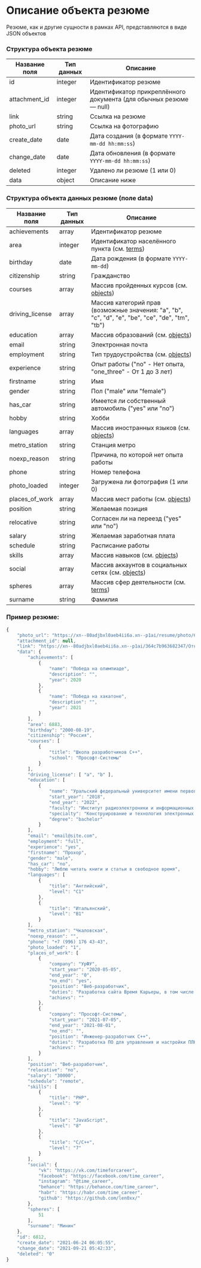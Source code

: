# Описание объекта резюме

Резюме, как и другие сущности в рамках API, представляются в виде JSON объектов

### Структура объекта резюме

Название поля | Тип данных | Описание
------------ | ------------- | -------------
id | integer | Идентификатор резюме
attachment_id | integer | Идентификатор прикреплённого документа (для обычных резюме — null)
link | string | Ссылка на резюме
photo_url | string | Ссылка на фотографию
create_date | date | Дата создания (в формате `YYYY-mm-dd hh:mm:ss`)
change_date | date | Дата обновления (в формате `YYYY-mm-dd hh:mm:ss`)
deleted | integer | Удалено ли резюме (1 или 0)
data | object | Описание ниже

### Структура объекта данных резюме (поле data)

Название поля | Тип данных | Описание
------------ | ------------- | -------------
achievements | array | Идентификатор резюме
area | integer | Идентификатор населённого пункта (см. [terms](https://github.com/len0xx/career-api/blob/main/docs/terms.md))
birthday | date | Дата рождения (в формате `YYYY-mm-dd`)
citizenship | string | Гражданство
courses | array | Массив пройденных курсов (см. [objects](https://github.com/len0xx/career-api/blob/main/docs/objects.md))
driving_license | array | Массив категорий прав (возможные значения: "a", "b", "c", "d", "e", "be", "ce", "de", "tm", "tb")
education | array | Массив образований (см. [objects](https://github.com/len0xx/career-api/blob/main/docs/objects.md))
email | string | Электронная почта
employment | string | Тип трудоустройства (см. [objects](https://github.com/len0xx/career-api/blob/main/docs/objects.md))
experience | string | Опыт работы ("no" - Нет опыта, "one_three" - От 1 до 3 лет)
firstname | string | Имя
gender | string | Пол ("male" или "female")
has_car | string | Имеется ли собственный автомобиль ("yes" или "no")
hobby | string | Хобби
languages | array | Массив иностранных языков (см. [objects](https://github.com/len0xx/career-api/blob/main/docs/objects.md))
metro_station | string | Станция метро
noexp_reason | string | Причина, по которой нет опыта работы
phone | string | Номер телефона
photo_loaded | integer | Загружена ли фотография (1 или 0)
places_of_work | array | Массив мест работы (см. [objects](https://github.com/len0xx/career-api/blob/main/docs/objects.md))
position | string | Желаемая позиция
relocative | string | Согласен ли на переезд ("yes" или "no")
salary | string | Желаемая заработная плата
schedule | string | Расписание работы
skills | array | Массив навыков (см. [objects](https://github.com/len0xx/career-api/blob/main/docs/objects.md))
social | array | Массив аккаунтов в социальных сетях (см. [objects](https://github.com/len0xx/career-api/blob/main/docs/objects.md))
spheres | array | Массив сфер деятельности (см. [terms](https://github.com/len0xx/career-api/blob/main/docs/terms.md))
surname | string | Фамилия

### Пример резюме:
```javascript
{
    "photo_url": "https://xn--80adjbxl0aeb4ii6a.xn--p1ai/resume/photo/6812.jpg",
    "attachment_id": null,
    "link": "https://xn--80adjbxl0aeb4ii6a.xn--p1ai/364c7b963682347/Открыть/Резюме.pdf",
    "data": {
        "achievements": [
            {
                "name": "Победа на олимпиаде",
                "description": "",
                "year": 2020
            },
            {
                "name": "Победа на хакатоне",
                "description": "",
                "year": 2021
            }
        ],
        "area": 6883,
        "birthday": "2000-08-19",
        "citizenship": "Россия",
        "courses": [
            {
                "title": "Школа разработчиков C++",
                "school": "Прософт-Системы"
            }
        ],
        "driving_license": [ "a", "b" ],
        "education": [
            {
                "name": "Уральский федеральный университет имени первого Президента России Б.Н. Ельцина, Екатеринбург",
                "start_year": "2018",
                "end_year": "2022",
                "faculty": "Институт радиоэлектроники и информационных технологий",
                "specialty": "Конструирование и технология электронных средств",
                "degree": "bachelor"
            }
        ],
        "email": "email@site.com",
        "employment": "full",
        "experience": "yes",
        "firstname": "Прохор",
        "gender": "male",
        "has_car": "no",
        "hobby": "Люблю читать книги и статьи в свободное время",
        "languages": [
            {
                "title": "Английский",
                "level": "C1"
            },
            {
                "title": "Итальянский",
                "level": "B1"
            }
        ],
        "metro_station": "Чкаловская",
        "noexp_reason": "",
        "phone": "+7 (996) 176 43-43",
        "photo_loaded": "1",
        "places_of_work": [
            {
                "company": "УрФУ",
                "start_year": "2020-05-05",
                "end_year": "0",
                "no_end": "yes",
                "position": "Веб-разработчик",
                "duties": "Разработка сайта Время Карьеры, в том числе API Время Карьеры и чатбот ВКонтакте",
                "achievs": ""
            },
            {
                "company": "Прософт-Системы",
                "start_year": "2021-07-05",
                "end_year": "2021-08-01",
                "no_end": "",
                "position": "Инженер-разработчик C++",
                "duties": "Разработка ПО для управления и настройки ПЛК Regul RX00",
                "achievs": ""
            }
        ],
        "position": "Веб-разработчик",
        "relocative": "no",
        "salary": "30000",
        "schedule": "remote",
        "skills": [
            {
                "title": "PHP",
                "level": "9"
            },
            {
                "title": "JavaScript",
                "level": "8"
            },
            {
                "title": "C/C++",
                "level": "7"
            }
        ],
        "social": {
            "vk": "https://vk.com/timeforcareer",
            "facebook": "https://facebook.com/time_career",
            "instagram": "@time_career",
            "behance": "https://behance.com/time_career",
            "habr": "https://habr.com/time_career",
            "github": "https://github.com/len0xx/"
        },
        "spheres": [
            51
        ],
        "surname": "Минин"
    },
    "id": 6812,
    "create_date": "2021-06-24 06:05:55",
    "change_date": "2021-09-21 05:42:33",
    "deleted": "0"
}
```
